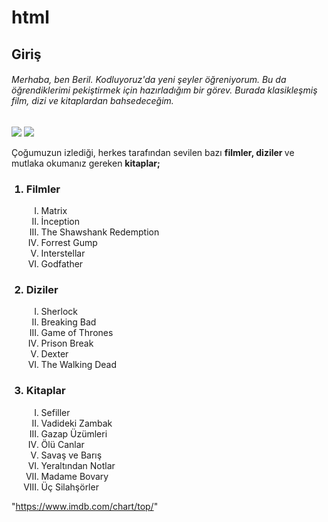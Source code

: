 # html
<h2> Giriş </h2>
<h6>Merhaba, ben Beril. Kodluyoruz'da yeni şeyler öğreniyorum. Bu da öğrendiklerimi pekiştirmek için hazırladığım bir görev. Burada klasikleşmiş film, dizi ve kitaplardan bahsedeceğim. </h6>


<img src="https://laankara.com/wp-content/uploads/2018/11/Ankara-Kultur-Sanat-Etkinlikleri.jpg"/>
<img src="../https://laankara.com/wp-content/uploads/2018/11/Ankara-Kultur-Sanat-Etkinlikleri.jpg"/>

<p> Çoğumuzun izlediği, herkes tarafından sevilen bazı <b> filmler, diziler </b> ve mutlaka okumanız gereken <b> kitaplar; </b>

<ol>

<h3> <li> Filmler </li> </h3>
<ol type="I"> 
<li> Matrix </li>
<li> İnception </li>
<li> The Shawshank Redemption </li>
<li> Forrest Gump </li>
<li> Interstellar  </li>
<li> Godfather </li>
</ol>

<h3> <li> Diziler </li> </h3>
<ol type="I"> 
<li> Sherlock </li>
<li> Breaking Bad </li>
<li> Game of Thrones </li>
<li> Prison Break </li>
<li> Dexter </li>
<li> The Walking Dead </li>
</ol>

<h3> <li> Kitaplar </li> </h3>
<ol type="I"> 
<li> Sefiller </li>
<li> Vadideki Zambak </li>
<li> Gazap Üzümleri </li>
<li> Ölü Canlar </li>
<li> Savaş ve Barış </li>
<li> Yeraltından Notlar </li>
<li> Madame Bovary </li>
<li> Üç Silahşörler </li>
</ol>

</ol>

<a> "https://www.imdb.com/chart/top/" </a>
  

